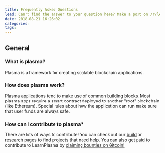 ```yaml
---
title: Frequently Asked Questions
lead: Can't find the answer to your question here? Make a post on /r/learnplasma!
date: 2018-08-21 16:26:02
categories:
tags:
---
```


## General
### What is plasma?
Plasma is a framework for creating scalable blockchain applications.

### How does plasma work?
Plasma applications tend to make use of common building blocks.
Most plasma apps require a smart contract deployed to another "root" blockchain (like Ethereum).
Special rules about how the application can run make sure that user funds are always safe.

### How can I contribute to plasma?
There are lots of ways to contribute!
You can check out our [build](/en/build) or [research](/en/research) pages to find projects that need help.
You can also get paid to contribute to LearnPlasma by [claiming bounties on Gitcoin!](https://gitcoin.co/profile/ethsociety)
